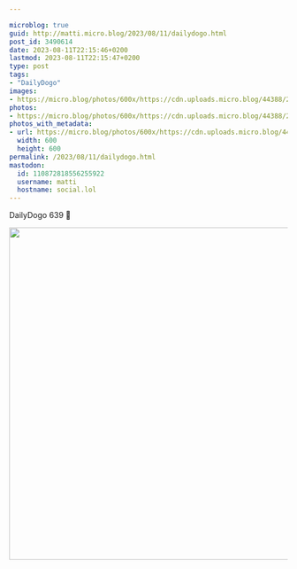 ```yaml
---

microblog: true
guid: http://matti.micro.blog/2023/08/11/dailydogo.html
post_id: 3490614
date: 2023-08-11T22:15:46+0200
lastmod: 2023-08-11T22:15:47+0200
type: post
tags:
- "DailyDogo"
images:
- https://micro.blog/photos/600x/https://cdn.uploads.micro.blog/44388/2023/8c2bab89c84c4948bdb9862c748a3f5f.jpg
photos:
- https://micro.blog/photos/600x/https://cdn.uploads.micro.blog/44388/2023/8c2bab89c84c4948bdb9862c748a3f5f.jpg
photos_with_metadata:
- url: https://micro.blog/photos/600x/https://cdn.uploads.micro.blog/44388/2023/8c2bab89c84c4948bdb9862c748a3f5f.jpg
  width: 600
  height: 600
permalink: /2023/08/11/dailydogo.html
mastodon:
  id: 110872818556255922
  username: matti
  hostname: social.lol
---
```

DailyDogo 639 🐶

<img src="/media/uploads/2023/8c2bab89c84c4948bdb9862c748a3f5f.jpg" width="600" height="600" alt="" />
